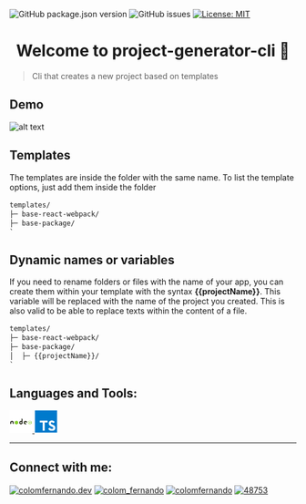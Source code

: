 
![GitHub package.json version](https://img.shields.io/github/package-json/v/colomfernando/project-generator-cli)
![GitHub issues](https://img.shields.io/github/issues/colomfernando/project-generator-cli)
[![License: MIT](https://img.shields.io/badge/License-MIT-yellow.svg)](https://opensource.org/licenses/MIT)
# <h1 align="center">Welcome to project-generator-cli 👋</h1>

> Cli that creates a new project based on templates

## Demo

![alt text](https://github.com/colomfernando/project-generator-cli/blob/main/demo-project-generator.gif?raw=true)

## Templates

The templates are inside the folder with the same name. To list the template options, just add them inside the folder
```
templates/
├─ base-react-webpack/
├─ base-package/
`
```


## Dynamic names or variables

If you need to rename folders or files with the name of your app, you can create them within your template with the syntax **{{projectName}}**. This variable will be replaced with the name of the project you created. This is also valid to be able to replace texts within the content of a file.
```
templates/
├─ base-react-webpack/
├─ base-package/
│  ├─ {{projectName}}/
`
```


<h2 align="left">Languages and Tools:</h2>

<p align="left"> <a href="https://nodejs.org" target="_blank" rel="noreferrer"> <img src="https://raw.githubusercontent.com/devicons/devicon/master/icons/nodejs/nodejs-original-wordmark.svg" alt="nodejs" width="40" height="40"/> </a> <a href="https://www.typescriptlang.org/" target="_blank" rel="noreferrer"> <img src="https://raw.githubusercontent.com/devicons/devicon/master/icons/typescript/typescript-original.svg" alt="typescript" width="40" height="40"/> </a> </p>

----

<h2 align="left">Connect with me:</h2>
<p align="left">
<a href="https://colomfernando.dev" target="blank"><img align="center" src="https://raw.githubusercontent.com/rahuldkjain/github-profile-readme-generator/master/src/images/icons/Social/devto.svg" alt="colomfernando.dev" height="30" width="40" /></a>
<a href="https://twitter.com/colom_fernando" target="blank"><img align="center" src="https://raw.githubusercontent.com/rahuldkjain/github-profile-readme-generator/master/src/images/icons/Social/twitter.svg" alt="colom_fernando" height="30" width="40" /></a>
<a href="https://linkedin.com/in/colomfernando" target="blank"><img align="center" src="https://raw.githubusercontent.com/rahuldkjain/github-profile-readme-generator/master/src/images/icons/Social/linked-in-alt.svg" alt="colomfernando" height="30" width="40" /></a>
<a href="https://stackoverflow.com/users/8203033" target="blank"><img align="center" src="https://raw.githubusercontent.com/rahuldkjain/github-profile-readme-generator/master/src/images/icons/Social/stack-overflow.svg" alt="48753" height="30" width="40" /></a>
</p>
